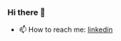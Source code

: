 ### Hi there 👋

- 📫 How to reach me: [linkedin](https://www.linkedin.com/in/stanislaw-margielewski/)
